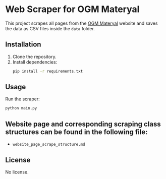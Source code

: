 # Web Scraper for OGM Materyal

This project scrapes all pages from the [OGM Materyal](https://ogmmateryal.eba.gov.tr/) website and saves the data as CSV files inside the `data` folder.

## Installation

1. Clone the repository.
2. Install dependencies:
   ```sh
   pip install -r requirements.txt
   ```

## Usage

Run the scraper:
```sh
python main.py
```

## Website page and corresponding scraping class structures can be found in the following file:
- `website_page_scrape_structure.md` 

## License
No license. 

